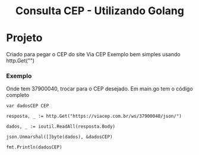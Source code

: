 ﻿<h1 align="center">
  Consulta CEP - Utilizando Golang
</h1>

 # Projeto

Criado para pegar o CEP do site Via CEP
Exemplo bem simples usando http.Get("")

### Exemplo
Onde tem 37900040, trocar para o CEP desejado.
Em main.go tem o código completo



	var dadosCEP CEP

	resposta, _ := http.Get("https://viacep.com.br/ws/37900040/json/")

	dados, _ := ioutil.ReadAll(resposta.Body)

	json.Unmarshal([]byte(dados), &dadosCEP)

	fmt.Println(dadosCEP)


